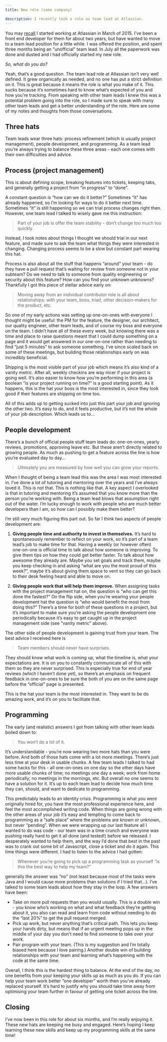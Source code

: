 ```yaml
---
title: New role (same company)

description: I recently took a role as team lead at Atlassian.
---
```


You may [recall](/blog/2015/new-job/) I started working at Atlassian in March of 2015. I’ve been a front end developer for them for about two years, but have wanted to move to a team lead position for a little while. I was offered the position, and spent three months being an “unofficial” team lead. In July all the paperwork was done and dusted and I had officially started my new role.

*So, what do you do?*

Yeah, that’s a good question. The team lead role at Atlassian isn’t very well defined. It grew organically as needed, and no one has put a strict definition on it. This is great because it means the role is what you make of it. This sucks because it’s sometimes hard to know what’s expected of you and how you’re tracking. From speaking with other team leads I knew this was a potential problem going into the role, so I made sure to speak with many other team leads and get a better understanding of the role. Here are some of my notes and thoughts from those conversations.

## Three hats

Team leads wear three hats: process refinement (which is usually project management), people development, and programming. As a team lead you’re always trying to balance these three areas - each one comes with their own difficulties and advice.

## Process (project management)
This is about defining scope, breaking features into tickets, keeping tabs, and generally getting a project from “in progress” to “done”.

A constant question is “how can we do it better?” Sometimes “it” has already happened, so I’m looking for ways to do it better next time. Sometimes “it” is still happening so we can trial process changes right then. However, one team lead I talked to wisely gave me this instruction:

> Part of your job is offer the team stability - don’t change too much too quickly.

Instead, I took notes about things I thought we should trial in our next feature, and made sure to ask the team what things they were interested in changing. Changing process seems to be a slow but constant part wearing this hat.

Process is also about all the stuff that happens “around” your team - do they have a pull request that’s waiting for review from someone not in your subteam? Do we need to talk to someone from quality engineering or security about this feature? How can you find your unknown unknowns? Thankfully I got this piece of stellar advice early on:

> Moving away from an individual contributor role is all about relationships: with your team, boss, triad, other decision-makers for the product, etc.

So one of my early actions was setting up one-on-ones with everyone I thought might be useful: the PM for the feature, the designer, our architect, our quality engineer, other team leads, and of course my boss and everyone on the team. I didn’t have all of these every week, but knowing there was a time and place to raise questions meant that I could dump something on a page and it would get answered in our one-on-one rather than needing to find “just 5 minutes” to ask someone something. I’ve since scaled back on some of these meetings, but building those relationships early on was incredibly beneficial.

Shipping is the most visible part of your job which means it’s also kind of a vanity metric. After all, weekly checkins are way nicer if your project is going well. It’s also easier to know how you’re performing in this area (a boolean “is your project running on time?” is a good starting point). As it happens, this is the hat your boss is the most interested in, since they look good if their features are shipping on time too.

All of this adds up to getting sucked into just this part your job and ignoring the other two. It’s easy to do, and it feels productive, but it’s not the whole of your job description. Which leads us to...

## People development

There’s a bunch of official people stuff team leads do: one-on-ones, yearly reviews, promotions, approving leave etc. But these aren’t directly related to growing people. As much as pushing to get a feature across the line is how you’re evaluated day to day...

> Ultimately you are measured by how well you can grow your reports.

When I thought of being a team lead this was the area I was most interested in. I’ve done a lot of tutoring and mentoring over the years and I’ve always loved it. This is not that. This is nothing like that. A key aspect I overlooked is that in tutoring and mentoring it’s assumed that you know more than the person you’re working with. Being a team lead blows that assumption right out of the water. I’m lucky enough to work with people who are much better developers than I am, so how can I possibly make them better?

I’m still very much figuring this part out. So far I think two aspects of people development are:

1. **Giving people time and authority to invest in themselves.** It’s hard to spontaneously remember to reflect on your work, so it’s part of a team lead’s job to make time for that. Having a weekly (or however often) one-on-one is official time to talk about how someone is improving. To give them tips on how they could get better faster. To talk about how awesome they already are. Maybe you set goals and track them, maybe you keep checking in and asking “what are you the most proud of this week?”, maybe it’s about giving them space to vent so they can go back to their desk feeling heard and able to move on.

1. **Giving people work that will help them improve.** When assigning tasks with the project management hat on, the question is “who can get this done the fastest?” On the flip side, when you’re wearing your people development hat the question is “who would benefit the most from doing this?” There’s a time for both of these questions in a project, but it’s important to make sure you’re asking the people development one periodically because it’s easy to get caught up in the project management side (see “vanity metric” above).

The other side of people development is gaining trust from your team. The best advice I received here is

> Team members should never have surprises.

They should know what work is coming up, what the timeline is, what your expectations are. It is on you to constantly communicate all of this with them so they are never surprised. This is especially true for end of year reviews (which I haven’t done yet), so there’s an emphasis on frequent feedback in one-on-ones to be sure the both of you are on the same page before the “official” page is presented.

This is the hat your team is the most interested in. They want to be do amazing work, and it’s on you to facilitate that.

## Programming

The early (and realistic) answers I got from talking with other team leads boiled down to:

> You won’t do a lot of it.

It’s understandable - you’re now wearing two more hats than you were before. And both of those hats come with a lot more meetings. There’s just less time at your desk in usable chunks. A few team leads I talked to had some hacks for this - all one-on-ones on one day so the other days have more usable chunks of time; no meetings one day a week; work from home periodically; no meetings in the mornings, etc. But overall no one seems to have a solution for it. It’s up to each team lead to decide how much time they can, should, and want to dedicate to programming.

This predictably leads to an identity crisis. Programming is what you were originally hired for, you have the most professional experience here, and feel the most accomplished writing code. When things are going wrong with the other areas of your job it’s easy and tempting to come back to programming as a “safe place” where the problems are known or unknown, but never “pending”. When we were wrapping up our last feature all I wanted to do was code - our team was in a time crunch and everyone was pushing really hard to get it all done (and tested!) before we released. I desperately wanted to help them, and the way I’d done that best in the past was to crank out some bit of Javascript, close a ticket and do it again. This time things were different. I had to listen to the advice I had gotten:

> Whenever you’re going to pick up a programming task as yourself “is this the best way to help my team?”

generally the answer was “no” (not least because most of the tasks were Java and I would cause more problems than solutions if I tried that...).
I’ve talked to some team leads about how they stay in the loop. A few answers have been:

* Take on more pull requests than you would usually. This is a double win - you know who’s working on what and what feedback they’re getting about it, you also can read and learn from code without needing to do the “last 20%” to get the pull request merged.
* Pick up work, but never anything that’s critical path. This lets you keep your hands dirty, but means that if an urgent meeting pops up in the middle of your day you don’t need to find someone to take over your work.
* Pair program with your team. (This is my suggestion and I’m totally biased here because I love pairing.) Another double win of building relationships with your team and learning what’s happening with the code at the same time.

Overall, I think this is the hardest thing to balance. At the end of the day, no one benefits from your keeping your skills up as much as you do. If you can help your team work better “one developer” worth then you’ve already replaced yourself. It’s hard to justify why you should take time away from optimising your team further in favour of getting one ticket across the line.

## Closing

I’ve now been in this role for about six months, and I’m really enjoying it. These new hats are keeping me busy and engaged. Here’s hoping I keep learning these new skills and keep up my programming skills at the same time!